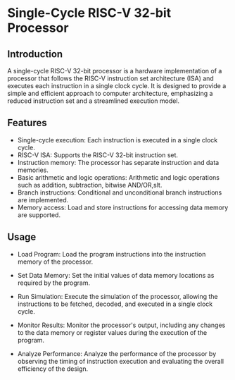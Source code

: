 # Single-Cycle RISC-V 32-bit Processor

## Introduction
A single-cycle RISC-V 32-bit processor is a hardware implementation of a processor that follows the RISC-V instruction set architecture (ISA) and executes each instruction in a single clock cycle. It is designed to provide a simple and efficient approach to computer architecture, emphasizing a reduced instruction set and a streamlined execution model.

## Features

- Single-cycle execution: Each instruction is executed in a single clock cycle.
- RISC-V ISA: Supports the RISC-V 32-bit instruction set.
- Instruction memory: The processor has separate instruction and data memories.
- Basic arithmetic and logic operations: Arithmetic and logic operations such as addition, subtraction, bitwise AND/OR,slt.
- Branch instructions: Conditional and unconditional branch instructions are implemented.
- Memory access: Load and store instructions for accessing data memory are supported.

## Usage


- Load Program: Load the program instructions into the instruction memory of the processor.

- Set Data Memory: Set the initial values of data memory locations as required by the program.

- Run Simulation: Execute the simulation of the processor, allowing the instructions to be fetched, decoded, and executed in a single clock cycle.

- Monitor Results: Monitor the processor's output, including any changes to the data memory or register values during the execution of the program.

- Analyze Performance: Analyze the performance of the processor by observing the timing of instruction execution and evaluating the overall efficiency of the design.
